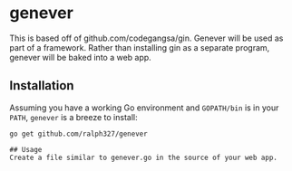 genever 
========
This is based off of github.com/codegangsa/gin. Genever will be used as part of a framework. Rather than installing gin as a separate program, genever will be baked into a web app.

## Installation

Assuming you have a working Go environment and `GOPATH/bin` is in your `PATH`, `genever` is a breeze to install:

~~~ shell
go get github.com/ralph327/genever

## Usage
Create a file similar to genever.go in the source of your web app.

